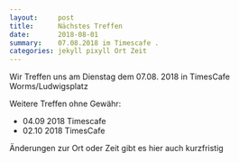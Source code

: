 ```yaml
---
layout:     post
title:      Nächstes Treffen
date:       2018-08-01
summary:    07.08.2018 im Timescafe .
categories: jekyll pixyll Ort Zeit
---
```


Wir Treffen uns am Dienstag dem 07.08. 2018 in TimesCafe Worms/Ludwigsplatz

Weitere Treffen ohne Gewähr:

* 04.09 2018 Timescafe 
* 02.10 2018 TimesCafe

Änderungen zur Ort oder Zeit gibt es hier auch kurzfristig
